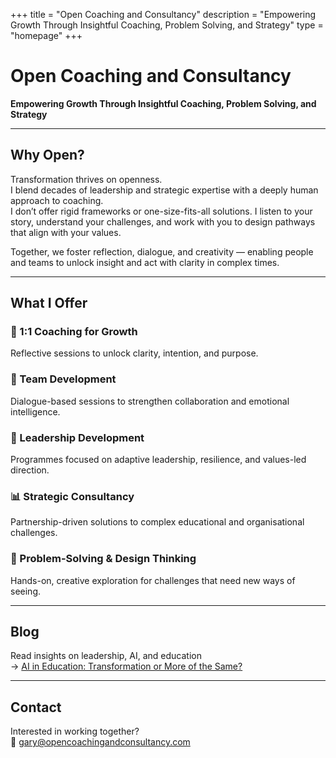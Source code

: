 +++
title = "Open Coaching and Consultancy"
description = "Empowering Growth Through Insightful Coaching, Problem Solving, and Strategy"
type = "homepage"
+++

# Open Coaching and Consultancy

**Empowering Growth Through Insightful Coaching, Problem Solving, and Strategy**

---

## Why Open?

Transformation thrives on openness.  
I blend decades of leadership and strategic expertise with a deeply human approach to coaching.  
I don’t offer rigid frameworks or one-size-fits-all solutions. I listen to your story, understand your challenges, and work with you to design pathways that align with your values.

Together, we foster reflection, dialogue, and creativity — enabling people and teams to unlock insight and act with clarity in complex times.

---

## What I Offer

### 🧠 1:1 Coaching for Growth
Reflective sessions to unlock clarity, intention, and purpose.

### 🤝 Team Development
Dialogue-based sessions to strengthen collaboration and emotional intelligence.

### 🌱 Leadership Development
Programmes focused on adaptive leadership, resilience, and values-led direction.

### 📊 Strategic Consultancy
Partnership-driven solutions to complex educational and organisational challenges.

### 🧩 Problem-Solving & Design Thinking
Hands-on, creative exploration for challenges that need new ways of seeing.

---

## Blog

Read insights on leadership, AI, and education  
→ [AI in Education: Transformation or More of the Same?](/blog/first-post/)

---

## Contact

Interested in working together?  
📧 [gary@opencoachingandconsultancy.com](mailto:gary@opencoachingandconsultancy.com)
